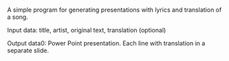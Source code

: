 A simple program for generating presentations with lyrics and translation of a song.


Input data: title, artist, original text, translation (optional)

Output data0: Power Point presentation. Each line with translation in a separate slide.